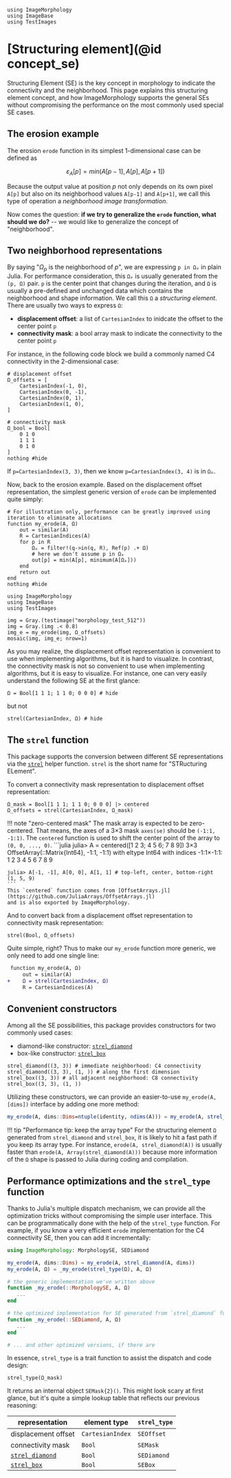 ```@setup concept_se
using ImageMorphology
using ImageBase
using TestImages
```

# [Structuring element](@id concept_se)

Structuring Element (SE) is the key concept in morphology to indicate the connectivity and the
neighborhood. This page explains this structuring element concept, and how ImageMorphology supports
the general SEs without compromising the performance on the most commonly used special SE cases.

## The erosion example

The erosion `erode` function in its simplest 1-dimensional case can be defined as

$$\varepsilon_A[p] = min(A[p-1], A[p], A[p+1])$$

Because the output value at position $p$ not only depends on its own pixel `A[p]` but also on
its neighborhood values `A[p-1]` and `A[p+1]`, we call this type of operation a _neighborhood
image transformation_.

Now comes the question: **if we try to generalize the `erode` function, what should we do?** --
we would like to generalize the concept of "neighborhood".

## Two neighborhood representations

By saying "$\Omega_p$ is the neighborhood of $p$", we are expressing `p in Ωₚ` in plain Julia. For
performance consideration, this `Ωₚ` is usually generated from the `(p, Ω)` pair. `p` is the center
point that changes during the iteration, and `Ω` is usually a pre-defined and unchanged data which
contains the neighborhood and shape information. We call this `Ω` a _structuring element_. There are
usually two ways to express `Ω`:

- **displacement offset**: a list of `CartesianIndex` to inidcate the offset to the center point `p`
- **connectivity mask**: a bool array mask to indicate the connectivity to the center point `p`

For instance, in the following code block we build a commonly named C4 connectivity in the 2-dimensional case:

```@example concept_se
# displacement offset
Ω_offsets = [
    CartesianIndex(-1, 0),
    CartesianIndex(0, -1),
    CartesianIndex(0, 1),
    CartesianIndex(1, 0),
]

# connectivity mask
Ω_bool = Bool[
    0 1 0
    1 1 1
    0 1 0
]
nothing #hide
```

If `p=CartesianIndex(3, 3)`, then we know `p=CartesianIndex(3, 4)` is in `Ωₚ`.

Now, back to the erosion example. Based on the displacement offset representation, the simplest
generic version of `erode` can be implemented quite simply:

```@example concept_se
# For illustration only, performance can be greatly improved using iteration to eliminate allocations
function my_erode(A, Ω)
    out = similar(A)
    R = CartesianIndices(A)
    for p in R
        Ωₚ = filter!(q->in(q, R), Ref(p) .+ Ω)
        # here we don't assume p in Ωₚ
        out[p] = min(A[p], minimum(A[Ωₚ]))
    end
    return out
end
nothing #hide
```

```@example concept_se
using ImageMorphology
using ImageBase
using TestImages

img = Gray.(testimage("morphology_test_512"))
img = Gray.(img .< 0.8)
img_e = my_erode(img, Ω_offsets)
mosaic(img, img_e; nrow=1)
```

As you may realize, the displacement offset representation is convenient to use when implementing
algorithms, but it is hard to visualize. In contrast, the connectivity mask is not so convenient to
use when implementing algorithms, but it is easy to visualize. For instance, one can very easily
understand the following SE at the first glance:

```@example concept_se
Ω = Bool[1 1 1; 1 1 0; 0 0 0] # hide
```

but not

```@example concept_se
strel(CartesianIndex, Ω) # hide
```

## The `strel` function

This package supports the conversion between different SE representations via the [`strel`](@ref)
helper function. `strel` is the short name for "STRucturing ELement".

To convert a connectivity mask representation to displacement offset representation:

```@example concept_se
Ω_mask = Bool[1 1 1; 1 1 0; 0 0 0] |> centered
Ω_offsets = strel(CartesianIndex, Ω_mask)
```

!!! note "zero-centered mask"
    The mask array is expected to be zero-centered. That means, the axes of a 3×3 mask `axes(se)`
    should be `(-1:1, -1:1)`. The `centered` function is used to shift the center point of the array
    to `(0, 0, ..., 0)`.
    ```julia
    julia> A = centered([1 2 3; 4 5 6; 7 8 9])
    3×3 OffsetArray(::Matrix{Int64}, -1:1, -1:1) with eltype Int64 with indices -1:1×-1:1:
     1  2  3
     4  5  6
     7  8  9

    julia> A[-1, -1], A[0, 0], A[1, 1] # top-left, center, bottom-right
    (1, 5, 9)
    ```
    This `centered` function comes from [OffsetArrays.jl](https://github.com/JuliaArrays/OffsetArrays.jl)
    and is also exported by ImageMorphology.


And to convert back from a displacement offset representation to connectivity mask representation:

```@example concept_se
strel(Bool, Ω_offsets)
```

Quite simple, right? Thus to make our `my_erode` function more generic, we only need to add one
single line:

```diff
 function my_erode(A, Ω)
     out = similar(A)
+    Ω = strel(CartesianIndex, Ω)
     R = CartesianIndices(A)
```

## Convenient constructors

Among all the SE possibilities, this package provides constructors for two commonly used cases:

- diamond-like constructor: [`strel_diamond`](@ref)
- box-like constructor: [`strel_box`](@ref)

```@repl concept_se
strel_diamond((3, 3)) # immediate neighborhood: C4 connectivity
strel_diamond((3, 3), (1, )) # along the first dimension
strel_box((3, 3)) # all adjacent neighborhood: C8 connectivity
strel_box((3, 3), (1, ))
```

Utilizing these constructors, we can provide an easier-to-use `my_erode(A, [dims])` interface by
adding one more method:

```julia
my_erode(A, dims::Dims=ntuple(identity, ndims(A))) = my_erode(A, strel_diamond(A, dims))
```

!!! tip "Performance tip: keep the array type"
    For the structuring element `Ω` generated from `strel_diamond` and `strel_box`, it is likely
    to hit a fast path if you keep its array type. For instance, `erode(A, strel_diamond(A))` is
    usually faster than `erode(A, Array(strel_diamond(A)))` because more information of the `Ω`
    shape is passed to Julia during coding and compilation.

## Performance optimizations and the `strel_type` function

Thanks to Julia's multiple dispatch mechanism, we can provide all the optimization tricks without
compromising the simple user interface. This can be programmatically done with the help of the
`strel_type` function. For example, if you know a very efficient `erode` implementation for the C4
connectivity SE, then you can add it incrementally:

```julia
using ImageMorphology: MorphologySE, SEDiamond

my_erode(A, dims::Dims) = my_erode(A, strel_diamond(A, dims))
my_erode(A, Ω) = _my_erode(strel_type(Ω), A, Ω)

# the generic implementation we've written above
function _my_erode(::MorphologySE, A, Ω)
   ...
end

# the optimized implementation for SE generated from `strel_diamond` function
function _my_erode(::SEDiamond, A, Ω)
   ...
end

# ... and other optimized versions, if there are
```

In essence, `strel_type` is a trait function to assist the dispatch and code design:

```@repl concept_se
strel_type(Ω_mask)
```

It returns an internal object `SEMask{2}()`. This might look scary at first glance, but it's quite a
simple lookup table that reflects our previous reasoning:

| representation          | element type     | `strel_type` |
| ----------------------- | ---------------- | ------------ |
| displacement offset     | `CartesianIndex` | `SEOffset`   |
| connectivity mask       | `Bool`           | `SEMask`     |
| [`strel_diamond`](@ref) | `Bool`           | `SEDiamond`  |
| [`strel_box`](@ref)     | `Bool`           | `SEBox`      |
